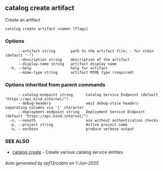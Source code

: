 ## catalog create artifact

Create an artifact

```
catalog create artifact <name> [flags]
```

### Options

```
      --artifact string       path to the artifact file; - for stdin (default "-")
      --description string    description of the artifact
      --display-name string   artifact display name
  -h, --help                  help for artifact
      --mime-type string      artifact MIME type (required)
```

### Options inherited from parent commands

```
      --catalog-endpoint string      Catalog Service Endpoint (default "https://api.kind.internal/")
      --debug-headers                emit debug-style headers separating columns via '|' character
      --deployment-endpoint string   Deployment Service Endpoint (default "https://api.kind.internal/")
  -n, --noauth                       use without authentication checks
  -p, --project string               Active project name
  -v, --verbose                      produce verbose output
```

### SEE ALSO

* [catalog create](catalog_create.md)	 - Create various catalog service entities

###### Auto generated by spf13/cobra on 1-Jun-2025
